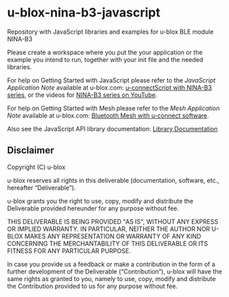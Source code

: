 # u-blox-nina-b3-javascript
Repository with JavaScript libraries and examples for u-blox BLE module NINA-B3

Please create a workspace where you put the your application or the example
you intend to run, together with your init file and the needed libraries.

For help on Getting Started with JavaScript please refer to the *JavaScript Application Note* available
at u-blox.com: [u-connectScript with NINA-B3 series](https://www.u-blox.com/en/search?keywords=UBX-18031558), 
or the videos for [NINA-B3 series on YouTube](https://www.youtube.com/playlist?list=PLSzSoRUA4EXuD4uovkz4ODPNdpdHP4DnT).

For help on Getting Started with Mesh please refer to the *Mesh Application Note* available
at u-blox.com: [Bluetooth Mesh with u-connect software](https://www.u-blox.com/en/search?keywords=UBX-19025268).

Also see the JavaScript API library documentation:
[Library Documentation](libraries/docs/md/README.md)

## Disclaimer
Copyright (C) u-blox 

u-blox reserves all rights in this deliverable (documentation, software, etc.,
hereafter “Deliverable”). 

u-blox grants you the right to use, copy, modify and distribute the
Deliverable provided hereunder for any purpose without fee.

THIS DELIVERABLE IS BEING PROVIDED "AS IS", WITHOUT ANY EXPRESS OR IMPLIED
WARRANTY. IN PARTICULAR, NEITHER THE AUTHOR NOR U-BLOX MAKES ANY
REPRESENTATION OR WARRANTY OF ANY KIND CONCERNING THE MERCHANTABILITY OF THIS
DELIVERABLE OR ITS FITNESS FOR ANY PARTICULAR PURPOSE.

In case you provide us a feedback or make a contribution in the form of a
further development of the Deliverable (“Contribution”), u-blox will have the
same rights as granted to you, namely to use, copy, modify and distribute the
Contribution provided to us for any purpose without fee.
